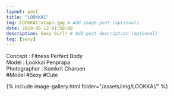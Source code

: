```yaml
---
layout: post
title: "LOOKKAI"
img: LOOKKAI-xtapo.jpg # Add image post (optional)
date: 2019-05-12 01:50:00
description: Sexy Girl! # Add post description (optional)
tag: [sexy]
---
```

Concept : Fitness Perfect Body  
Model : Lookkai Penprapa  
Photographer : Komkrit Charoen  
#Model #Sexy #Cute

{% include image-gallery.html folder="/assets/img/LOOKKAI/" %}
